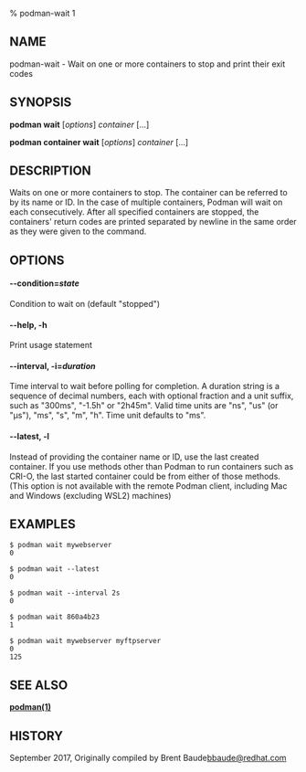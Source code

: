 % podman-wait 1

## NAME
podman\-wait - Wait on one or more containers to stop and print their exit codes

## SYNOPSIS
**podman wait** [*options*] *container* [...]

**podman container wait** [*options*] *container* [...]

## DESCRIPTION
Waits on one or more containers to stop.  The container can be referred to by its
name or ID.  In the case of multiple containers, Podman will wait on each consecutively.
After all specified containers are stopped, the containers' return codes are printed
separated by newline in the same order as they were given to the command.

## OPTIONS

#### **--condition**=*state*
Condition to wait on (default "stopped")

#### **--help**, **-h**

 Print usage statement

#### **--interval**, **-i**=*duration*
  Time interval to wait before polling for completion. A duration string is a sequence of decimal numbers, each with optional fraction and a unit suffix, such as "300ms", "-1.5h" or "2h45m". Valid time units are "ns", "us" (or "µs"), "ms", "s", "m", "h". Time unit defaults to "ms".

#### **--latest**, **-l**

Instead of providing the container name or ID, use the last created container. If you use methods other than Podman
to run containers such as CRI-O, the last started container could be from either of those methods. (This option is not available with the remote Podman client, including Mac and Windows (excluding WSL2) machines)


## EXAMPLES

```
$ podman wait mywebserver
0

$ podman wait --latest
0

$ podman wait --interval 2s
0

$ podman wait 860a4b23
1

$ podman wait mywebserver myftpserver
0
125
```

## SEE ALSO
**[podman(1)](podman.1.md)**

## HISTORY
September 2017, Originally compiled by Brent Baude<bbaude@redhat.com>
